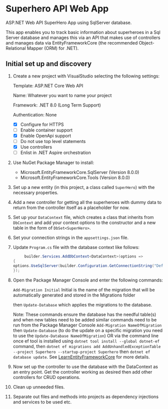 # Superhero API Web App

ASP.NET Web API SuperHero App using SqlServer database.

This app enables you to track basic information about superheroes in a Sql Server database and manages this via an API that makes use of controllers and manages data via EntityFrameworkCore (the recommended Object-Relational Mapper (ORM) for .NET).

## Initial set up and discovery

1. Create a new project with VisualStudio selecting the following settings:

   Template: ASP.NET Core Web API

   Name: Whatever you want to name your project

   Framework: .NET 8.0 (Long Term Support)

   Authentication: None

   - [x] Configure for HTTPS
   - [ ] Enable container support
   - [x] Enable OpenApi support
   - [ ] Do not use top level statements
   - [x] Use controllers
   - [ ] Enlist in .NET Aspire orchestration

2. Use NuGet Package Manager to install:

   - Microsoft.EntityFrameworkCore.SqlServer (Version 8.0.0)
   - Microsoft.EntityFrameworkCore.Tools (Version 8.0.0)

3. Set up a new entity (in this project, a class called `SuperHero`) with the necessary properties.
4. Add a new controller for getting all the superheroes with dummy data to return from the controller itself as a placeholder for now.
5. Set up your `DataContext` file, which creates a class that inherits from `DbContext` and add your context options to the constructor and a new table in the form of `DbSet<SuperHero>`.
6. Set your connection strings in the `appsettings.json` file.
7. Update `Program.cs` file with the database context like follows:

   ```csharp
        builder.Services.AddDbContext<DataContext>(options =>
   {
   options.UseSqlServer(builder.Configuration.GetConnectionString("DefaultConnection"));
   });
   ```

8. Open the Package Manager Console and enter the following commands:

   `Add-Migration Initial` Initial is the name of the migration that will be automatically generated and stored in the Migrations folder

   then `Update-Database` which applies the migrations to the database.

   Note: These commands ensure the database has the needful table(s) and when new tables need to be added similar commands need to be run from the Package Manager Console `Add-Migration NameOfMigration` then `Update-Database` (to do the update on a specific migration you need to use the `Update-Database NameOfMigration`) OR via the command line once ef tool is installed using `dotnet tool install --global dotnet-ef` command, then `dotnet ef migrations add AddUnhandledExceptionTable --project Superhero --startup-project Superhero` then `dotnet ef database update`. See [LearnEntityFrameworkCore](https://www.learnentityframeworkcore.com/) for more details.

9. Now set up the controller to use the database with the DataContext as an entry point. Get the controller working as desired then add other controllers for CRUD operations.
10. Clean up unneeded files.
11. Separate out files and methods into projects as dependency injections and services to be used etc.
